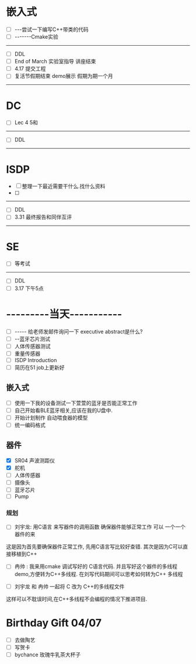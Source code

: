 # 嵌入式
- [ ] ---尝试一下编写C++带类的代码
- [ ] -------Cmake实验
---
- [ ] DDL
- [ ] End of March  实验室指导 讲座结束
- [ ] 4.17 提交工程
- [ ] 复活节假期结束 demo展示 假期为期一个月
---
# DC
- [ ] Lec 4 5和
---
- [ ] DDL
---
# ISDP
- [ ] 整理一下最近需要干什么.找什么资料
- [ ] 
---
- [ ] DDL
- [ ] 3.31 最终报告和同伴互评
---
# SE
- [ ] 等考试
---
- [ ] DDL
- [ ] 3.17 下午5点

# ---------当天-----------
- [ ] ----- 给老师发邮件询问一下 executive abstract是什么?
- [ ] --蓝牙芯片测试
- [ ] 人体传感器测试
- [ ] 重量传感器
- [ ] ISDP  Introduction
- [ ] 简历在51 job上更新好

## 嵌入式
- [ ] 使用一下我的设备测试一下萱萱的蓝牙是否能正常工作
- [ ] 自己开始看BLE蓝牙相关,应该在我的U盘中.
- [ ] 开始计划制作 自动喂食器的模型
- [ ] 统一编码格式

## 器件
- [x] SR04 声波测距仪
- [x] 舵机
- [ ] 人体传感器
- [ ] 摄像头
- [ ] 蓝牙芯片
- [ ] Pump

### 规划
- [ ] 刘宇龙: 用C语言 来写器件的调用函数 确保器件能够正常工作 可以 一个一个器件的来

这是因为首先要确保器件正常工作, 先用C语言写比较好查错. 其次是因为C可以直接移植到C++

- [ ] 冉帅 : 我来用cmake 调试写好的 C语言代码. 并且写好这个器件的多线程demo,方便转为C++多线程.  在刘写代码期间可以思考如何转为C++ 多线程

- [ ] 刘宇龙 和 冉帅  一起将 C 改为 C++的多线程文件

这样可以不耽误时间,在C++多线程不会编程的情况下推进项目.


# Birthday Gift 04/07
- [ ] 去做陶艺
- [ ] 写贺卡
- [ ] bychance 玫瑰牛乳茶大杯子